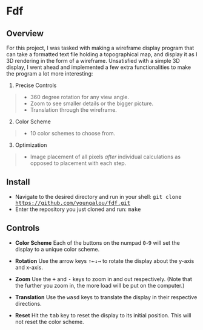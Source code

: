 **Fdf**
=======


## Overview
For this project, I was tasked with making a wireframe display program that can take a formatted text file holding a topographical map, and display it as I 3D rendering in the form of a wireframe. Unsatisfied with a simple 3D display, I went ahead and implemented a few extra functionalities to make the program a lot more interesting:
1. Precise Controls
>- 360 degree rotation for any view angle.
>- Zoom to see smaller details or the bigger picture.
>- Translation through the wireframe.
2. Color Scheme
>- 10 color schemes to choose from.
3. Optimization
>- Image placement of all pixels *after* individual calculations as opposed to placement with each step.


## Install
- <i class="icon-folder-open"></i> Navigate to the desired directory and run in your shell:
<kbd>git clone https://github.com/youngalou/fdf.git</kbd>
- <i class="icon-folder-open"></i> Enter the repository you just cloned and run:
<kbd>make</kbd>


## Controls
- **Color Scheme**
Each of the buttons on the numpad <kbd>0</kbd>-<kbd>9</kbd> will set the display to a unique color scheme.

- **Rotation**
Use the arrow keys <kbd>&uarr;</kbd><kbd>&larr;</kbd><kbd>&darr;</kbd><kbd>&rarr;</kbd> to rotate the display about the y-axis and x-axis.

- **Zoom**
Use the <kbd>+</kbd> and <kbd>-</kbd> keys to zoom in and out respectively. (Note that the further you zoom in, the more load will be put on the computer.)

- **Translation**
Use the <kbd>w</kbd><kbd>a</kbd><kbd>s</kbd><kbd>d</kbd> keys to translate the display in their respective directions.

- **Reset**
Hit the <kbd>tab</kbd> key to reset the display to its initial position. This will not reset the color scheme.
